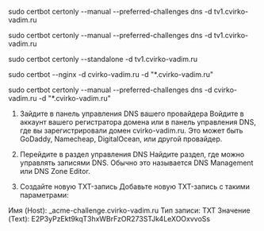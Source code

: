sudo certbot certonly --manual --preferred-challenges dns -d tv1.cvirko-vadim.ru

sudo certbot certonly --manual --preferred-challenges dns -d tv1.cvirko-vadim.ru

sudo certbot certonly --standalone -d tv1.cvirko-vadim.ru

sudo certbot --nginx -d cvirko-vadim.ru -d "\*.cvirko-vadim.ru"

sudo certbot certonly --manual --preferred-challenges dns -d cvirko-vadim.ru -d "\*.cvirko-vadim.ru"

1. Зайдите в панель управления DNS вашего провайдера
   Войдите в аккаунт вашего регистратора домена или в панель управления DNS, где вы зарегистрировали домен cvirko-vadim.ru. Это может быть GoDaddy, Namecheap, DigitalOcean, или другой провайдер.

2. Перейдите в раздел управления DNS
   Найдите раздел, где можно управлять записями DNS. Обычно это называется DNS Management или DNS Zone Editor.

3. Создайте новую TXT-запись
   Добавьте новую TXT-запись с такими параметрами:

Имя (Host): \_acme-challenge.cvirko-vadim.ru
Тип записи: TXT
Значение (Text): E2P3yPzEkt9kqT3hxWBrFzOR273STJk4LeXOOxvvoSs
